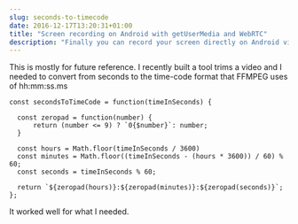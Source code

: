 ```yaml
---
slug: seconds-to-timecode
date: 2016-12-17T13:20:31+01:00
title: "Screen recording on Android with getUserMedia and WebRTC"
description: "Finally you can record your screen directly on Android via JS... well 'finally' is a strong word."
---
```


This is mostly for future reference. I recently built a tool trims a video and I
needed to convert from seconds to the time-code format that FFMPEG uses of
hh:mm:ss.ms


```
const secondsToTimeCode = function(timeInSeconds) {

  const zeropad = function(number) {
      return (number <= 9) ? `0{$number}`: number;
  }

  const hours = Math.floor(timeInSeconds / 3600)
  const minutes = Math.floor((timeInSeconds - (hours * 3600)) / 60) % 60;
  const seconds = timeInSeconds % 60;

  return `${zeropad(hours)}:${zeropad(minutes)}:${zeropad(seconds)}`;
};
```
It worked well for what I needed.